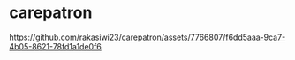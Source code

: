 # carepatron

https://github.com/rakasiwi23/carepatron/assets/7766807/f6dd5aaa-9ca7-4b05-8621-78fd1a1de0f6

